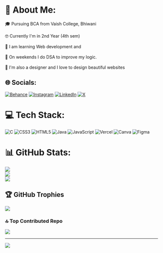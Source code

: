 # 💫 About Me:
🎓 Pursuing BCA from Vaish College, Bhiwani<br><br>🤓 Currently I'm in 2nd Year (4th sem)<br><br>🌱 I am learning Web development and<br><br>🌱 On weekends I do DSA to improve my logic.<br><br>🎨 I'm also a designer and I love to design beautiful websites


## 🌐 Socials:
[![Behance](https://img.shields.io/badge/Behance-1769ff?logo=behance&logoColor=white)](https://behance.net/mohitsoni29) [![Instagram](https://img.shields.io/badge/Instagram-%23E4405F.svg?logo=Instagram&logoColor=white)](https://instagram.com/developer.mohit) [![LinkedIn](https://img.shields.io/badge/LinkedIn-%230077B5.svg?logo=linkedin&logoColor=white)](https://linkedin.com/in/https://www.linkedin.com/in/mohit-soni-808984265/) [![X](https://img.shields.io/badge/X-black.svg?logo=X&logoColor=white)](https://x.com/mohitsoni__) 

# 💻 Tech Stack:
![C](https://img.shields.io/badge/c-%2300599C.svg?style=for-the-badge&logo=c&logoColor=white) ![CSS3](https://img.shields.io/badge/css3-%231572B6.svg?style=for-the-badge&logo=css3&logoColor=white) ![HTML5](https://img.shields.io/badge/html5-%23E34F26.svg?style=for-the-badge&logo=html5&logoColor=white) ![Java](https://img.shields.io/badge/java-%23ED8B00.svg?style=for-the-badge&logo=openjdk&logoColor=white) ![JavaScript](https://img.shields.io/badge/javascript-%23323330.svg?style=for-the-badge&logo=javascript&logoColor=%23F7DF1E) ![Vercel](https://img.shields.io/badge/vercel-%23000000.svg?style=for-the-badge&logo=vercel&logoColor=white) ![Canva](https://img.shields.io/badge/Canva-%2300C4CC.svg?style=for-the-badge&logo=Canva&logoColor=white) ![Figma](https://img.shields.io/badge/figma-%23F24E1E.svg?style=for-the-badge&logo=figma&logoColor=white)
# 📊 GitHub Stats:
![](https://github-readme-stats.vercel.app/api?username=mohit-sonii&theme=dark&hide_border=false&include_all_commits=true&count_private=true)<br/>
![](https://github-readme-streak-stats.herokuapp.com/?user=mohit-sonii&theme=dark&hide_border=false)<br/>
![](https://github-readme-stats.vercel.app/api/top-langs/?username=mohit-sonii&theme=dark&hide_border=false&include_all_commits=true&count_private=true&layout=compact)

## 🏆 GitHub Trophies
![](https://github-profile-trophy.vercel.app/?username=mohit-sonii&theme=radical&no-frame=false&no-bg=true&margin-w=4)

### 🔝 Top Contributed Repo
![](https://github-contributor-stats.vercel.app/api?username=mohit-sonii&limit=5&theme=dark&combine_all_yearly_contributions=true)

---
[![](https://visitcount.itsvg.in/api?id=mohit-sonii&icon=0&color=0)](https://visitcount.itsvg.in)

<!-- Proudly created with GPRM ( https://gprm.itsvg.in ) -->
